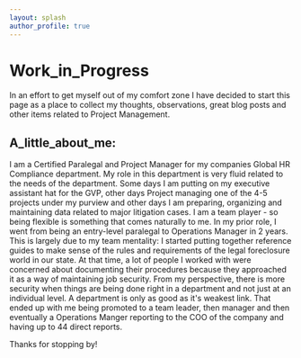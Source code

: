 ```yaml
---
layout: splash
author_profile: true
---
```


# Work_in_Progress
In an effort to get myself out of my comfort zone I have decided to start this page as a place to collect my thoughts, observations, great blog posts and other items related to Project Management. 

## A_little_about_me:

I am a Certified Paralegal and Project Manager for my companies Global HR Compliance department. My role in this department is very fluid related to the needs of the department. Some days I am putting on my executive assistant hat for the GVP, other days Project managing one of the 4-5 projects under my purview and other days I am preparing, organizing and maintaining data related to major litigation cases. I am a team player - so being flexible is something that comes naturally to me. In my prior role, I went from being an entry-level paralegal to Operations Manager in 2 years. This is largely due to my team mentality: I started putting together reference guides to make sense of the rules and requirements of the legal foreclosure world in our state. At that time, a lot of people I worked with were concerned about documenting their procedures because they approached it as a way of maintaining job security. From my perspective, there is more security when things are being done right in a department and not just at an individual level. A department is only as good as it's weakest link. That ended up with me being promoted to a team leader, then manager and then eventually a Operations Manger reporting to the COO of the company and having up to 44 direct reports. 

Thanks for stopping by!

